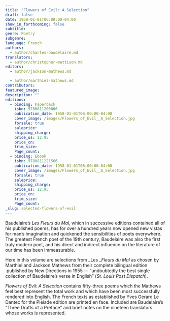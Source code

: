 ```yaml
---
title: "Flowers of Evil: A Selection"
draft: false
date: 1958-01-01T06:00:00-04:00
show_in_forthcoming: false
subtitle:
genre: Poetry
subgenre:
language: French
authors:
  - author/charles-baudelaire.md
translators:
  - author/christopher-mattison.md
editors:
  - author/jackson-mathews.md

  - author/marthiel-mathews.md
contributors:
featured_image:
description: ""
editions:
  - binding: Paperback
    isbn: 9780811200066
    publication_date: 1958-01-01T06:00:00-04:00
    cover_image: /images/Flowers_of_Evil__A_Selection.jpg
    forsale: true
    saleprice:
    shipping_charge:
    price_us: 12.95
    price_cn:
    trim_size:
    Page_count:
  - binding: Ebook
    isbn: 9780811221566
    publication_date: 1958-01-01T06:00:00-04:00
    cover_image: /images/Flowers_of_Evil__A_Selection.jpg
    forsale: true
    saleprice:
    shipping_charge:
    price_us: 12.95
    price_cn:
    trim_size:
    Page_count:
_slug: selected-flowers-of-evil
---
```


Baudelaire’s _Les_ _Fleurs du Mal_, which in successive editions contained all of his published poems, has for over a hundred years now opened new vistas for man’s imagination and quickened the sensibilities of poets everywhere. The greatest French poet of the 19th century, Baudelaire was also the first truly modern poet, and his direct and indirect influence on the literature of our time has been immeasurable. 

Here in this volume are selections from _Les __Fleurs du Mal_ as chosen by Marthiel and Jackson Mathews from their complete bilingual edition  published by New Directions in 1955 — “undoubtedly the best single collection of Baudelaire’s verse in English” (_St. Louis Post Dispatch_).

_Flowers of Evil: A Selection_ contains fifty-three poems which the Mathews feel best represent the total work and which have been most successfully rendered into English. The French texts as established by Yves Gerard Le Dantec for the Pleiade edition are printed en face. Included are Baudelaire’s “Three Drafts of a Preface” and brief notes on the nineteen translators whose works is represented.

